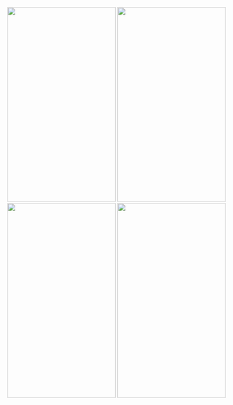 
<img src="https://user-images.githubusercontent.com/76953832/158869311-8649627e-1ec6-4b4b-8cc0-886eacebd30d.jpeg" width="250" height="450">
<img src="https://user-images.githubusercontent.com/76953832/158868954-3fc876a5-d398-41d0-ac17-20b3f4ae028c.jpeg" width="250" height="450">
<img src="https://user-images.githubusercontent.com/76953832/158869073-7510aa70-a238-471f-b482-42e56c57c4c8.jpeg" width="250" height="450">
<img src="https://user-images.githubusercontent.com/76953832/158869124-6b0aad85-c592-4f77-8b8b-3c71a04a511b.jpeg" width="250" height="450">
